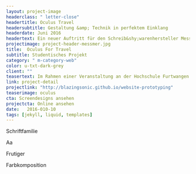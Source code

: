 ```yaml
---
layout: project-image
headerclass: " letter-close"
headertitle: Oculus Travel
headersubtitle: Gestaltung &amp; Technik in perfektem Einklang
headerdate: Juni 2016
headertext: Ein neuer Auftritt für den Schreib&shy;warenhersteller Messmer GmbH.<br>Anpsrechend, übersichtlich, klar und zum Unternehmen passend lädt diese Seite Interessierte ein, sich über eine Karriere im Innen-oder Außendienst zu informieren.
projectimage: project-header-messmer.jpg
title:  Oculus For Travel
subtitle: Studentisches Projekt
category: " m-category-web"
color: u-txt-dark-grey
client: ""
teasertext: Im Rahmen einer Veranstaltung an der Hochschule Furtwangen Uni. ist das Konzept "Oculus Rift &amp; Virtual Reality für Reisebüros" entstanden.
link: project-detail
projectlink: "http://blazingsonic.github.io/website-prototyping"
teaserimage: oculus
cta: Screendesigns ansehen
projectcta: Online ansehen
date:   2016-010-10
tags: [jekyll, liquid, templates]
---
```

<!-- Widgets -->
<section id="widget-font" class="o-flex-center--center has-column c-widget">
  <p class="c-widget__heading u-txt-grey-lightest u-uppercase">Schriftfamilie</p>
  <span class="c-widget__aa u-txt-black">Aa</span>
  <p class="c-widget__subtitle u-txt-black">Frutiger</p>
</section>

<section id="widget-color" class="o-flex-center--center has-column c-widget">
  <p class="c-widget__heading u-txt-grey-lightest u-uppercase">Farbkomposition</p>
  <div class="o-flex-center--center c-widget__palette u-txt-black">
    <span class="c-widget__color is-red"></span>
    <span class="c-widget__color is-black"></span>
    <span class="c-widget__color is-blue"></span>
    <span class="c-widget__color is-grey"></span>
    <span class="c-widget__color is-grey-light"></span>
  </div>
</section>
